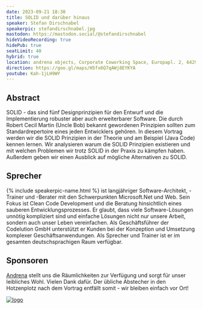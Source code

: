 ```yaml
---
date: 2023-09-21 18:30
title: SOLID und darüber hinaus
speaker: Stefan Dirschnabel
speakerpic: stefandirschnabel.jpg
mastodon: https://mastodon.social/@stefandirschnabel
hideVideoRecording: true
hidePub: true
seatLimit: 40
hybrid: true
location: andrena objects, Corporate Coworking Space, Europapl. 2, 64293 Darmstadt
direction: https://goo.gl/maps/H5fx6Q7qAWj8EYKYA
youtube: Kah-1jLH9WY
---
```


## Abstract

SOLID - das sind fünf Designprinzipien für den Entwurf und die Implementierung robuster aber auch erweiterbarer Software. Die durch Robert Cecil Martin (Uncle Bob) bekannt gewordenen Prinzipien sollten zum Standardrepertoire eines jeden Entwicklers gehören. In diesem Vortrag werden wir die SOLID Prinzipien in der Theorie und am Beispiel (Java Code) kennen lernen. Wir analysieren warum die SOLID Prinzipien existieren und mit welchen Problemen wir trotz SOLID in der Praxis zu kämpfen haben. Außerdem geben wir einen Ausblick auf mögliche Alternativen zu SOLID.

## Sprecher

{% include speakerpic-name.html %} ist langjähriger Software-Architekt, -Trainer und -Berater mit den Schwerpunkten Microsoft.Net und Web. Sein Fokus ist Clean Code Development und die Beratung hinsichtlich eines sauberen Entwicklungsprozesses. Er glaubt, dass viele Software-Lösungen unnötig kompliziert sind und einfache Lösungen nicht nur unsere Arbeit, sondern auch unser Leben vereinfachen. Als Geschäftsführer der Codelution GmbH unterstützt er Kunden bei der Konzeption und Umsetzung komplexer Geschäftsanwendungen. Als Sprecher und Trainer ist er im gesamten deutschsprachigen Raum verfügbar.

## Sponsoren

[Andrena](https://www.andrena.de/) stellt uns die Räumlichkeiten zur Verfügung und sorgt für unser leibliches Wohl. Vielen Dank dafür. Der übliche Abstecher in den Hotzenplotz nach dem Vortrag entfällt somit - wir bleiben einfach vor Ort!

[![logo](/images/sponsors/andrena.png)](https://www.andrena.de/) 
